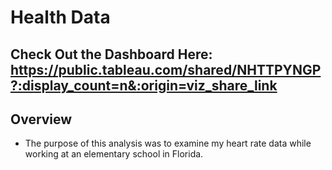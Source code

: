 # Health Data

## Check Out the Dashboard Here: https://public.tableau.com/shared/NHTTPYNGP?:display_count=n&:origin=viz_share_link

## Overview
- The purpose of this analysis was to examine my heart rate data while working at an elementary school in Florida.

